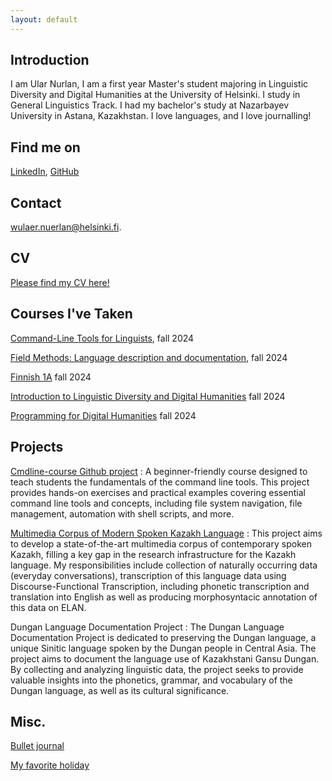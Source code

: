 ```yaml
---
layout: default
---
```


## Introduction
I am Ular Nurlan, I am a first year Master's student majoring in Linguistic Diversity and Digital Humanities at the University of Helsinki. I study in General Linguistics Track. I had my bachelor's study at Nazarbayev University in Astana, Kazakhstan. I love languages, and I love journalling! 

## Find me on

[LinkedIn](https://www.linkedin.com/in/ular-nurlan/), [GitHub](https://github.com/ular521)

## Contact

wulaer.nuerlan@helsinki.fi. 

## CV

[Please find my CV here!](https://www.overleaf.com/read/xmtbnwwrztcp#fbcecd)

## Courses I've Taken

[Command-Line Tools for Linguists](https://studies.helsinki.fi/courses/course-implementation/hy-opt-cur-2425-261401a1-c550-4436-91b9-7edf4a1a3b57/KIK-LG221), fall 2024

[Field Methods: Language description and documentation](https://studies.helsinki.fi/courses/course-unit/otm-23a12b38-2c6a-4b80-8fa5-9dab0e566ad6/LDA-L315), fall 2024

[Finnish 1A](https://studies.helsinki.fi/courses/course-implementation/otm-b1fc43a9-4d86-4412-a112-57b4f8e075d1/SUO-111) fall 2024

[Introduction to Linguistic Diversity and Digital Humanities](https://studies.helsinki.fi/courses/course-unit/otm-0cbf2f3d-6cbe-4689-8903-e68ddae3bffe/LDA-301) fall 2024

[Programming for Digital Humanities](https://rage.github.io/programming-digital-humanities/) fall 2024

## Projects
[Cmdline-course Github project](https://github.com/ular521/cmdline-course.git)
: A beginner-friendly course designed to teach students the fundamentals of the command line tools. This project provides hands-on exercises and practical examples covering essential command line tools and concepts, including file system navigation, file management, automation with shell scripts, and more.

[Multimedia Corpus of Modern Spoken Kazakh Language](https://mcskl.nu.edu.kz/)
: This project aims to develop a state-of-the-art multimedia corpus of contemporary spoken Kazakh, filling a key gap in the research infrastructure for the Kazakh language. My responsibilities include collection of naturally occurring data (everyday conversations), transcription of this language data using Discourse-Functional Transcription, including phonetic transcription and translation into English as well as producing morphosyntacic annotation of this data on ELAN.

Dungan Language Documentation Project
: The Dungan Language Documentation Project is dedicated to preserving the Dungan language, a unique Sinitic language spoken by the Dungan people in Central Asia. The project aims to document the language use of Kazakhstani Gansu Dungan. By collecting and analyzing linguistic data, the project seeks to provide valuable insights into the phonetics, grammar, and vocabulary of the Dungan language, as well as its cultural significance.

## Misc. 

[Bullet journal](https://bulletjournal.com/?srsltid=AfmBOoqKTzQcookYUce8_3EFKZ98a-iby-k4hzAXSzpqpCJCfSr27yyZ) 

[My favorite holiday](https://www.globaltimes.cn/page/202403/1309709.shtml)
